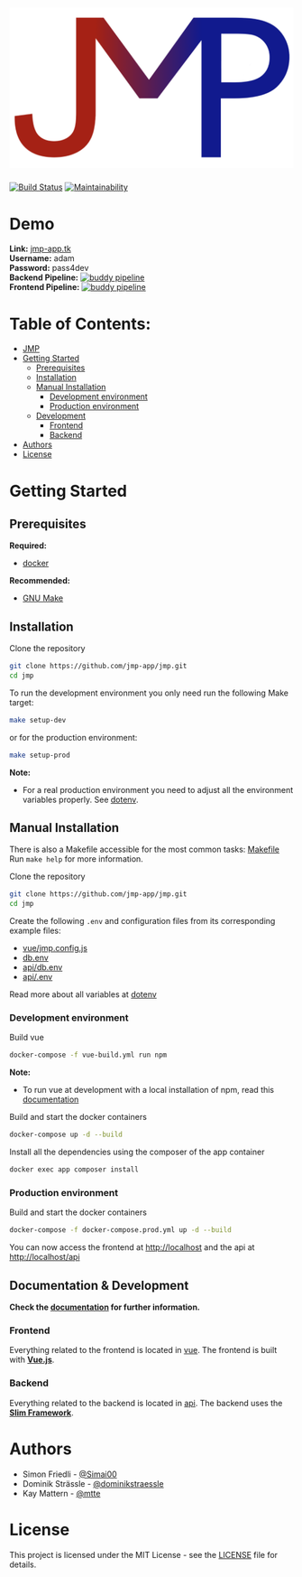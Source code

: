 # ![JMP](logo.png)

[![Build Status](https://travis-ci.com/jmp-app/jmp.svg?branch=master)](https://travis-ci.com/jmp-app/jmp)
[![Maintainability](https://api.codeclimate.com/v1/badges/600b1583b9c1bb08a7f5/maintainability)](https://codeclimate.com/github/jmp-app/jmp/maintainability)

# Demo
**Link:** [jmp-app.tk](https://jmp-app.tk)  
**Username:** adam  
**Password:** pass4dev  
**Backend Pipeline:** [![buddy pipeline](https://app.buddy.works/jmp-app/jmp/pipelines/pipeline/194289/badge.svg?token=8487ee3804e9492d87e9404caa89b3daedc7abd96362150550ba04dc521f0d89 "buddy pipeline")](https://app.buddy.works/jmp-app/jmp/pipelines/pipeline/194289)  
**Frontend Pipeline:** [![buddy pipeline](https://app.buddy.works/jmp-app/jmp/pipelines/pipeline/195159/badge.svg?token=8487ee3804e9492d87e9404caa89b3daedc7abd96362150550ba04dc521f0d89 "buddy pipeline")](https://app.buddy.works/jmp-app/jmp/pipelines/pipeline/195159)

# Table of Contents:
- [JMP](#jmplogopng)
- [Getting Started](#getting-started)
  * [Prerequisites](#prerequisites)
  * [Installation](#installation)
  * [Manual Installation](#manual-installation)
    + [Development environment](#development-environment)
    + [Production environment](#production-environment)
  * [Development](#documentation--development)
    + [Frontend](#frontend)
    + [Backend](#backend)
- [Authors](#authors)
- [License](#license)

# Getting Started

## Prerequisites

**Required:**
 * [docker](https://www.docker.com/)

**Recommended:**
 * [GNU Make](https://www.gnu.org/software/make/)

## Installation

Clone the repository
```bash
git clone https://github.com/jmp-app/jmp.git
cd jmp
```

To run the development environment you only need run the following Make target:

````bash
make setup-dev
````

or for the production environment:

````bash
make setup-prod
````

**Note:**
* For a real production environment you need to adjust all the environment variables properly. See [dotenv](docs/dotenv.md).

## Manual Installation

There is also a Makefile accessible for the most common tasks: [Makefile](Makefile)  
Run `make help` for more information.

Clone the repository
```bash
git clone https://github.com/jmp-app/jmp.git
cd jmp
```

Create the following `.env` and configuration files from its corresponding example files:
* [vue/jmp.config.js](vue/jmp.config.js)
* [db.env](db.env)
* [api/db.env](api/db.env)
* [api/.env](api/.env)

Read more about all variables at [dotenv](docs/dotenv.md)

### Development environment

Build vue
```bash
docker-compose -f vue-build.yml run npm
```
**Note:**
* To run vue at development with a local installation of npm, read this [documentation](vue/README.md)

Build and start the docker containers
```bash
docker-compose up -d --build
```

Install all the dependencies using the composer of the app container
````bash
docker exec app composer install
````

### Production environment

Build and start the docker containers
````bash
docker-compose -f docker-compose.prod.yml up -d --build
````

You can now access the frontend at [http://localhost](http://localhost) and the api at [http://localhost/api](http://localhost/api)

## Documentation & Development

**Check the [documentation](docs/README.md) for further information.**

### Frontend

Everything related to the frontend is located in [vue](vue). The frontend is built with **[Vue.js](https://vuejs.org/)**.
### Backend

Everything related to the backend is located in [api](api). The backend uses the **[Slim Framework](https://www.slimframework.com/)**.


# Authors

- Simon Friedli - [@Simai00](https://github.com/Simai00)
- Dominik Strässle - [@dominikstraessle](https://github.com/dominikstraessle)
- Kay Mattern - [@mtte](https://github.com/mtte)

# License

This project is licensed under the MIT License - see the [LICENSE](LICENSE) file for details.
